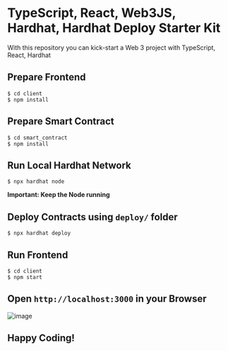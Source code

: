 # TypeScript, React, Web3JS, Hardhat, Hardhat Deploy Starter Kit
With this repository you can kick-start a Web 3 project with TypeScript, React, Hardhat

## Prepare Frontend

```
$ cd client
$ npm install
```

## Prepare Smart Contract

```
$ cd smart_contract
$ npm install
```

## Run Local Hardhat Network

```
$ npx hardhat node
```

**Important: Keep the Node running**

## Deploy Contracts using `deploy/` folder

```
$ npx hardhat deploy
```

## Run Frontend

```
$ cd client
$ npm start
```
## Open `http://localhost:3000` in your Browser

![image](https://user-images.githubusercontent.com/48050596/165918574-c9069512-7286-4470-8950-acdaa54813ab.png)

## Happy Coding!

